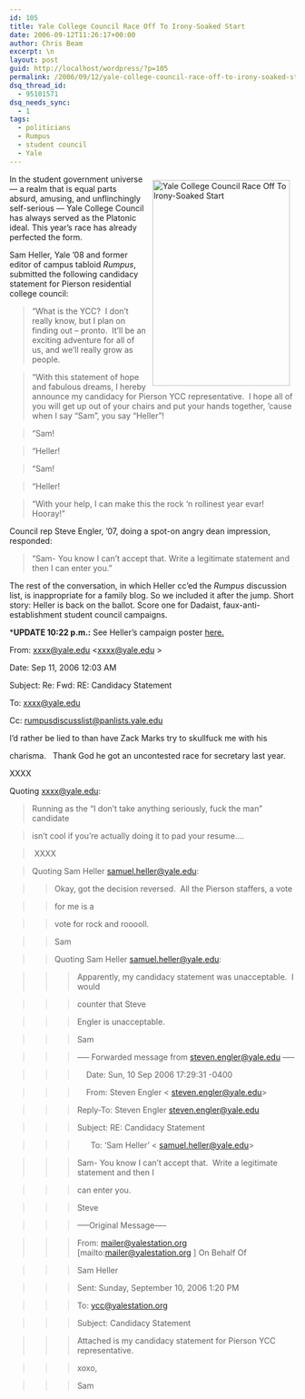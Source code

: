 ```yaml
---
id: 105
title: Yale College Council Race Off To Irony-Soaked Start
date: 2006-09-12T11:26:17+00:00
author: Chris Beam
excerpt: \n
layout: post
guid: http://localhost/wordpress/?p=105
permalink: /2006/09/12/yale-college-council-race-off-to-irony-soaked-start/
dsq_thread_id:
  - 95101571
dsq_needs_sync:
  - 1
tags:
  - politicians
  - Rumpus
  - student council
  - Yale
---
```

<img width="242" vspace="10" hspace="10" height="362" border="0" align="right" src="http://www.ivygateblog.com/wp-content/uploads/2006/09/election-reese.jpg" alt="Yale College Council Race Off To Irony-Soaked Start" />In the student government universe &#8212; a realm that is equal parts absurd, amusing, and unflinchingly self-serious &#8212; Yale College Council has always served as the Platonic ideal. This year&#8217;s race has already perfected the form.

Sam Heller, Yale &#8217;08 and former editor of campus tabloid _Rumpus_, submitted the following candidacy statement for Pierson residential college council:&nbsp;

> &#8220;What is the YCC?&nbsp; I don&#8217;t really know, but I plan on finding out &#8211; pronto.&nbsp; It&#8217;ll be an exciting adventure for all of us, and we&#8217;ll really grow as people.

> &#8220;With this statement of hope and fabulous dreams, I hereby announce my candidacy for Pierson YCC representative.&nbsp; I hope all of you will get up out of your chairs and put your hands together, &#8217;cause when I say &#8220;Sam&#8221;, you say &#8220;Heller&#8221;! &nbsp;

> &#8220;Sam!

> &#8220;Heller!

> &#8220;Sam!

> &#8220;Heller!

> &#8220;With your help, I can make this the rock &#8216;n rollinest year evar! Hooray!&#8221;

Council rep Steve Engler, &#8217;07, doing a spot-on angry dean impression, responded:

> &#8220;Sam- You know I can&#8217;t accept that. Write a legitimate statement and then I can enter you.&#8221;

The rest of the conversation, in which Heller cc&#8217;ed the _Rumpus_ discussion list,&nbsp;is inappropriate for a family blog. So we included it after the jump. Short story: Heller is back on the ballot. Score one for Dadaist, faux-anti-establishment student council campaigns.

***UPDATE 10:22 p.m.:** See Heller&#8217;s campaign poster <a href="http://www.ivygateblog.com/images/hellerposter.html" onclick="window.open('http://www.ivygateblog.com/images/hellerposter.html','popup','width=400,height=526,scrollbars=no,resizable=no,toolbar=no,directories=no,location=no,menubar=no,status=no,left=0,top=0'); return false">here.</a>

<!--more-->


  
From: <xxxx@yale.edu> <xxxx@yale.edu >
  
Date: Sep 11, 2006 12:03 AM
  
Subject: Re: Fwd: RE: Candidacy Statement
  
To: <xxxx@yale.edu>
  
Cc: rumpusdiscusslist@panlists.yale.edu

I&#8217;d rather be lied to than have Zack Marks try to skullfuck me with his
  
charisma.&nbsp;&nbsp; Thank God he got an uncontested race for secretary last year.

XXXX

Quoting <xxxx@yale.edu>:

> Running as the &#8220;I don&#8217;t take anything seriously, fuck the man&#8221; candidate
  
> isn&#8217;t cool if you&#8217;re actually doing it to pad your resume&#8230;.
  
>
  
>&nbsp;XXXX
  
>
  
> Quoting Sam Heller <samuel.heller@yale.edu>:
  
>
  
>> Okay, got the decision reversed.&nbsp; All the Pierson staffers, a vote
  
>> for me is a
  
>> vote for rock and rooooll.
  
>>
  
>> Sam
  
>>
  
>>
  
>> Quoting Sam Heller <samuel.heller@yale.edu>:
  
>>
  
>>> Apparently, my candidacy statement was unacceptable.&nbsp; I would
  
>>> counter that Steve
  
>>> Engler is unacceptable.
  
>>>
  
>>> Sam
  
>>>
  
>>> &#8212;&#8211; Forwarded message from steven.engler@yale.edu &#8212;&#8211;
  
>>>&nbsp;&nbsp;&nbsp; Date: Sun, 10 Sep 2006 17:29:31 -0400
  
>>>&nbsp;&nbsp;&nbsp; From: Steven Engler < steven.engler@yale.edu>
  
>>> Reply-To: Steven Engler <steven.engler@yale.edu>
  
>>> Subject: RE: Candidacy Statement
  
>>>&nbsp;&nbsp;&nbsp;&nbsp;&nbsp; To: &#8216;Sam Heller&#8217; < samuel.heller@yale.edu>
  
>>>
  
>>> Sam- You know I can&#8217;t accept that.&nbsp; Write a legitimate statement and then I
  
>>> can enter you.
  
>>>
  
>>> Steve
  
>>> &#8212;&#8211;Original Message&#8212;&#8211;
  
>>> From: mailer@yalestation.org [mailto:mailer@yalestation.org ] On Behalf Of
  
>>> Sam Heller
  
>>> Sent: Sunday, September 10, 2006 1:20 PM
  
>>> To: ycc@yalestation.org
  
>>> Subject: Candidacy Statement
  
>>>
  
>>> Attached is my candidacy statement for Pierson YCC representative.
  
>>>
  
>>> xoxo,
  
>>> Sam